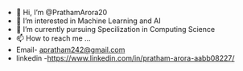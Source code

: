 - 👋 Hi, I’m @PrathamArora20
- 👀 I’m interested in Machine Learning and AI
- 🌱 I’m currently pursuing Specilization in Computing Science
- 📫 How to reach me ...
- Email- apratham242@gmail.com
- linkedin -https://www.linkedin.com/in/pratham-arora-aabb08227/ 

<!---
PrathamArora20/PrathamArora20 is a ✨ special ✨ repository because its `README.md` (this file) appears on your GitHub profile.
You can click the Preview link to take a look at your changes.
--->
